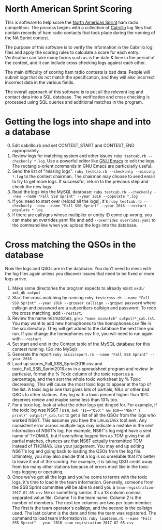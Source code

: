 # North American Sprint Scoring

This is software to help score the [North American Sprint](http://ssbsprint.com/) ham radio competition. The process
begins with a collection of [Cabrillo](http://www.kkn.net/~trey/cabrillo/) log files that contain records of ham
radio contacts that took place during the running of the NA Sprint contest.

The purpose of this software is to verify the information in the Cabrillo log files and apply the scoring rules to
calculate a score for each entry.  Verification can take many forms such as is the date & time in the period of
the contest, and it can include cross checking logs against each other.

The main difficulty of scoring ham radio contests is bad data. People will submit logs that do not match the
specification, and they will also incorrect incorrect data in the various fields.

The overall approach of this software is to put all the relevent log and contact data into a SQL database. The
verification and cross checking is processed using SQL queries and additional matches in the program.

# Getting the logs into shape and into a database

0. Edit cabrillo.rb and set CONTEST_START and CONTEST_END appropriately.
1. Review logs for matching system and other issues `ruby testcab.rb --checkonly *.log`. Use a powerful editor
   like [GNU Emacs](https://www.gnu.org/s/emacs) to edit the logs. The rectangle-orient commands in GNU Emacs are
   particularly useful.
2. Send the list of "missing logs": `ruby testcab.rb --checkonly --missing *.log` to the contest chairman. The
   chairman may choose to send email to try to get more logs. If successful, return to the previous step and check
   the new logs.
3. Read the logs into the MySQL database: `ruby testcab.rb --checkonly --new --name "Fall SSB Sprint" --year 2016
   --populate *.log`
4. If you need to start over (reload all the logs), it's `ruby testcab.rb --checkonly --new --name "Fall SSB Sprint"
   --year 2016 --restart --populate *.log`
5. If there are callsigns whose multiplier or entity ID come up wrong, you can make an overrides.yaml file and add `--overrides overrides.yaml` to the command line when you upload the logs into the database.

# Cross matching the QSOs in the database

Now the logs and QSOs are in the database. You don't need to mess with the log files again unless you discover
issues that need to be fixed or more logs arrive.

1. Make some directories the program expects to already exist: `mkdir xml_db output`
2. Start the cross matching by running `ruby testcross.rb --name "Fall SSB Sprint" --year 2016 --qrzuser callsign
   --qrzpwd password` where callsign and password are a subscribers callsign and password.  To redo the cross
   matching, add `--restart`.
3. Review the name mismatches, `grep "name mismatch" output/*_cab.txt`. You may want to add new homophones to
   the homophones.csv file in the src directory. They will get added to the database the next time you run.  If
   you change the homophones.csv file, you will need to run again with `--restart`.
3. Set start and end in the Contest table of the MySQL database for this contest running. (Go into MySql)
4. Generate the report `ruby asciireport.rb --name "Fall SSB Sprint" --year 2016`
5. Load up scores_Fall_SSB_Sprint2016.csv and toxic_Fall_SSB_Sprint2016.csv in a spreadsheet program and
   review.  In particular, format the % Toxic column of the toxic report as a percentage, and then sort
   the whole toxic worksheet by % Toxic decreasing. This will cause the most toxic logs to appear at the
   top of the list. A toxic log is one that gives lots of partials, NILs or other bad QSOs to other stations.
   Any log with a toxic percent higher than 10% deserves review and maybe some less than 10% too.
6. For a toxic log, look at what the other logs got dinged for. For example, if the toxic log was
   NS6T I use, `awk '$1=="QSO:" && $10=="NS6T" { print}' output/*_cab.txt` to get a list of all the QSOs
   from the logs who worked NS6T. This assumes you have the Linux/Unix tool awk.  Any consistent error
   across multiple logs may indicate a mistake in the sent information of NS6T's log.  For example,
   NS6T's log might have a sent name of THOMAS, but if everything logged him as TOM giving the all
   partial matches, chances are that NS6T actually transmitted TOM instead of THOMAS. Use your judgement.
   You may end up editing NS6T's log and going back to loading the QSOs from the log file.  Ultimately,
   you may also decide that a log is so unreliable that it's better to leave it out of the scoring.
   For example, it is taking QSO credit away from too many other stations because of errors most
   like in the toxic logs logging or operating.
7. Once we've got all the logs and you've come to terms with the toxic logs, it's time to load
   in the team information.  Generally, someone from the SSB Sprint committee will be able to send
   you a `team-registration-2017-02-05.csv` file or something
   similar. It's a 13 column comma separated value file. Column 1 is
   the team name. Column 2 is the number of members. The next ten
   columns are two per team member. The first is the team operator's
   callsign, and the second is the callsign used. The last column is
   the date and time the team was registered.  The command to load
   team information is:
   `ruby loadteam.rb --name "Fall SSB Sprint" --year 2016 team-registration-2017-02-05.csv`
